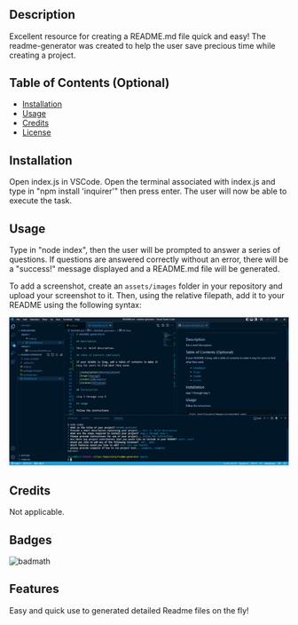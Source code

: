 # <readme-generator>

## Description

Excellent resource for creating a README.md file quick and easy! The readme-generator was created
to help the user save precious time while creating a project.

## Table of Contents (Optional)

- [Installation](#installation)
- [Usage](#usage)
- [Credits](#credits)
- [License](#license)

## Installation

Open index.js in VSCode. Open the terminal associated with index.js and type in "npm install 'inquirer'" then press enter. The user will now be able to execute the task. 
## Usage

Type in "node index", then the user will be prompted to answer a series of questions. If questions are answered correctly without an error, there will be a "success!" message displayed and a README.md file will be generated.


To add a screenshot, create an `assets/images` folder in your repository and upload your screenshot to it. Then, using the relative filepath, add it to your README using the following syntax:

![image of readme](/images/readmeGenerator.jpg)

## Credits

Not applicable.

## Badges

![badmath](https://img.shields.io/github/languages/top/lernantino/badmath)


## Features

Easy and quick use to generated detailed Readme files on the 
fly!
